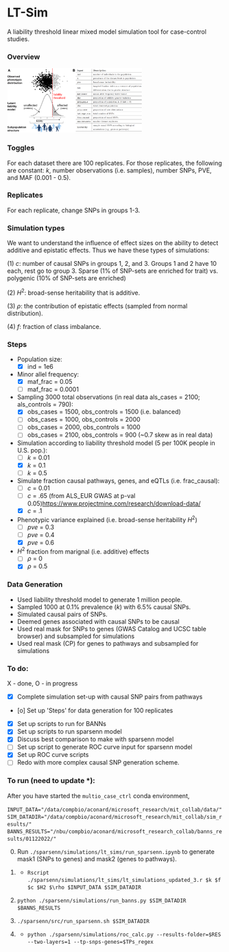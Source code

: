 # LT-Sim

A liability threshold linear mixed model simulation tool for case-control studies.

### Overview

<img src="https://github.com/lcrawlab/ltsim/blob/main/figs/fig1_ltim.png" height="150">

### Toggles
For each dataset there are 100 replicates. For those replicates, the following are constant: $k$, number observations (i.e. samples), number SNPs, PVE, and MAF (0.001 - 0.5). 

### Replicates
For each replicate, change SNPs in groups 1-3.

### Simulation types 

We want to understand the influence of effect sizes on the ability to detect additive and epistatic effects. Thus we have these types of simulations:

(1) $c$: number of causal SNPs in groups 1, 2, and 3. Groups 1 and 2 have 10 each, rest go to group 3. Sparse (1% of SNP-sets are enriched for trait) vs. polygenic (10% of SNP-sets are enriched)

(2) $H^2$: broad-sense heritability that is additive.

(3) $\rho$: the contribution of epistatic effects (sampled from normal distribution).

(4) $f$: fraction of class imbalance.


### Steps
- Population size:
    - [x] ind = 1e6 

- Minor allel frequency:
    - [x] maf_frac = 0.05
    - [ ] maf_frac = 0.0001
    
- Sampling 3000 total observations (in real data als_cases = 2100; als_controls = 790):
    - [x] obs_cases = 1500, obs_controls = 1500 (i.e. balanced)
    - [ ] obs_cases = 1000, obs_controls = 2000
    - [ ] obs_cases = 2000, obs_controls = 1000
    - [ ] obs_cases = 2100, obs_controls = 900 (~0.7 skew as in real data)
    
- Simulation according to liability threshold model (5 per 100K people in U.S. pop.): 
	- [ ] $k$ = 0.01
	- [x] $k$ = 0.1
    - [ ] $k$ = 0.5

- Simulate fraction causal pathways, genes, and eQTLs (i.e. frac_causal):
    - [ ] $c$ = 0.01
    - [ ] $c$ = .65 (from ALS_EUR GWAS at p-val 0.05)https://www.projectmine.com/research/download-data/
    - [x] $c$ = .1

- Phenotypic variance explained (i.e. broad-sense heritability $H^2$)
    - [ ] $pve$ = 0.3 
    - [ ] $pve$ = 0.4 
    - [x] $pve$ = 0.6

- $H^2$ fraction from marignal (i.e. additive) effects
    - [ ] $\rho$ = 0
    - [x] $\rho$ = 0.5
        
### Data Generation
- Used liability threshold model to generate 1 million people.
- Sampled 1000 at 0.1% prevalence ($k$) with 6.5% causal SNPs.
- Simulated causal pairs of SNPs.
- Deemed genes associated with causal SNPs to be causal
- Used real mask for SNPs to genes (GWAS Catalog and UCSC table browser) and subsampled for simulations
- Used real mask (CP) for genes to pathways and subsampled for simulations

### To do:
X - done, O - in progress
- [x] Complete simulation set-up with causal SNP pairs from pathways
- [o] Set up 'Steps' for data generation for 100 replicates
- [x] Set up scripts to run for BANNs
- [x] Set up scripts to run sparsenn model
- [x] Discuss best comparison to make with sparsenn model
- [ ] Set up script to generate ROC curve input for sparsenn model
- [x] Set up ROC curve scripts
- [ ] Redo with more complex causal SNP generation scheme.

### To run (need to update *):
After you have started the `multio_case_ctrl` conda environment, 

`INPUT_DATA="/data/compbio/aconard/microsoft_research/mit_collab/data/"`
`SIM_DATADIR="/data/compbio/aconard/microsoft_research/mit_collab/sim_results/"`
`BANNS_RESULTS="/nbu/compbio/aconard/microsoft_research_collab/banns_results/01122022/"` 

0) Run `./sparsenn/simulations/lt_sims/run_sparsenn.ipynb` to generate mask1 (SNPs to genes) and mask2 (genes to pathways).

1) * `Rscript ./sparsenn/simulations/lt_sims/lt_simulations_updated_3.r $k $f $c $H2 $\rho $INPUT_DATA $SIM_DATADIR`

2) `python ./sparsenn/simulations/run_banns.py $SIM_DATADIR $BANNS_RESULTS`

3) `./sparsenn/src/run_sparsenn.sh $SIM_DATADIR`

4) * `python ./sparsenn/simulations/roc_calc.py --results-folder=$RES --two-layers=1 --tp-snps-genes=$TPs_regex`
